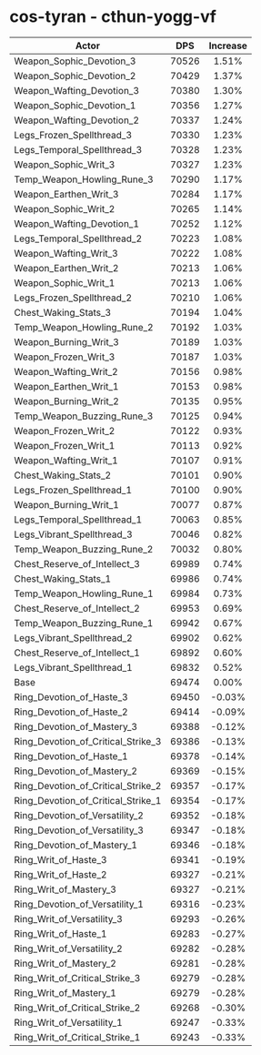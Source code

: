 # cos-tyran - cthun-yogg-vf
| Actor | DPS | Increase |
|---|:---:|:---:|
|Weapon_Sophic_Devotion_3|70526|1.51%|
|Weapon_Sophic_Devotion_2|70429|1.37%|
|Weapon_Wafting_Devotion_3|70380|1.30%|
|Weapon_Sophic_Devotion_1|70356|1.27%|
|Weapon_Wafting_Devotion_2|70337|1.24%|
|Legs_Frozen_Spellthread_3|70330|1.23%|
|Legs_Temporal_Spellthread_3|70328|1.23%|
|Weapon_Sophic_Writ_3|70327|1.23%|
|Temp_Weapon_Howling_Rune_3|70290|1.17%|
|Weapon_Earthen_Writ_3|70284|1.17%|
|Weapon_Sophic_Writ_2|70265|1.14%|
|Weapon_Wafting_Devotion_1|70252|1.12%|
|Legs_Temporal_Spellthread_2|70223|1.08%|
|Weapon_Wafting_Writ_3|70222|1.08%|
|Weapon_Earthen_Writ_2|70213|1.06%|
|Weapon_Sophic_Writ_1|70213|1.06%|
|Legs_Frozen_Spellthread_2|70210|1.06%|
|Chest_Waking_Stats_3|70194|1.04%|
|Temp_Weapon_Howling_Rune_2|70192|1.03%|
|Weapon_Burning_Writ_3|70189|1.03%|
|Weapon_Frozen_Writ_3|70187|1.03%|
|Weapon_Wafting_Writ_2|70156|0.98%|
|Weapon_Earthen_Writ_1|70153|0.98%|
|Weapon_Burning_Writ_2|70135|0.95%|
|Temp_Weapon_Buzzing_Rune_3|70125|0.94%|
|Weapon_Frozen_Writ_2|70122|0.93%|
|Weapon_Frozen_Writ_1|70113|0.92%|
|Weapon_Wafting_Writ_1|70107|0.91%|
|Chest_Waking_Stats_2|70101|0.90%|
|Legs_Frozen_Spellthread_1|70100|0.90%|
|Weapon_Burning_Writ_1|70077|0.87%|
|Legs_Temporal_Spellthread_1|70063|0.85%|
|Legs_Vibrant_Spellthread_3|70046|0.82%|
|Temp_Weapon_Buzzing_Rune_2|70032|0.80%|
|Chest_Reserve_of_Intellect_3|69989|0.74%|
|Chest_Waking_Stats_1|69986|0.74%|
|Temp_Weapon_Howling_Rune_1|69984|0.73%|
|Chest_Reserve_of_Intellect_2|69953|0.69%|
|Temp_Weapon_Buzzing_Rune_1|69942|0.67%|
|Legs_Vibrant_Spellthread_2|69902|0.62%|
|Chest_Reserve_of_Intellect_1|69892|0.60%|
|Legs_Vibrant_Spellthread_1|69832|0.52%|
|Base|69474|0.00%|
|Ring_Devotion_of_Haste_3|69450|-0.03%|
|Ring_Devotion_of_Haste_2|69414|-0.09%|
|Ring_Devotion_of_Mastery_3|69388|-0.12%|
|Ring_Devotion_of_Critical_Strike_3|69386|-0.13%|
|Ring_Devotion_of_Haste_1|69378|-0.14%|
|Ring_Devotion_of_Mastery_2|69369|-0.15%|
|Ring_Devotion_of_Critical_Strike_2|69357|-0.17%|
|Ring_Devotion_of_Critical_Strike_1|69354|-0.17%|
|Ring_Devotion_of_Versatility_2|69352|-0.18%|
|Ring_Devotion_of_Versatility_3|69347|-0.18%|
|Ring_Devotion_of_Mastery_1|69346|-0.18%|
|Ring_Writ_of_Haste_3|69341|-0.19%|
|Ring_Writ_of_Haste_2|69327|-0.21%|
|Ring_Writ_of_Mastery_3|69327|-0.21%|
|Ring_Devotion_of_Versatility_1|69316|-0.23%|
|Ring_Writ_of_Versatility_3|69293|-0.26%|
|Ring_Writ_of_Haste_1|69283|-0.27%|
|Ring_Writ_of_Versatility_2|69282|-0.28%|
|Ring_Writ_of_Mastery_2|69281|-0.28%|
|Ring_Writ_of_Critical_Strike_3|69279|-0.28%|
|Ring_Writ_of_Mastery_1|69279|-0.28%|
|Ring_Writ_of_Critical_Strike_2|69268|-0.30%|
|Ring_Writ_of_Versatility_1|69247|-0.33%|
|Ring_Writ_of_Critical_Strike_1|69243|-0.33%|
